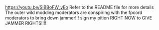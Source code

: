 https://youtu.be/SIBBoFW_yEo
Refer to the README file for more details
The outer wild modding moderators are conspiring with the fpcord moderators to bring down jammer!!! sign my pition RIGHT NOW to GIVE JAMMER RIGHTS!!!!
